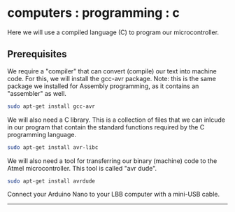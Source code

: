 # computers : programming : c

Here we will use a compiled language (C) to program our microcontroller.

## Prerequisites

We require a "compiler" that can convert (compile) our text into machine code. For this, we will install the gcc-avr package. Note: this is the same package we installed for Assembly programming, as it contains an "assembler" as well.

```bash
sudo apt-get install gcc-avr
```

We will also need a C library. This is a collection of files that we can inlcude in our program that contain the standard functions required by the C programming language.

```bash
sudo apt-get install avr-libc
```

We will also need a tool for transferring our binary (machine) code to the Atmel microcontroller. This tool is called "avr dude".

```bash
sudo apt-get install avrdude
```

Connect your Arduino Nano to your LBB computer with a mini-USB cable.

----
